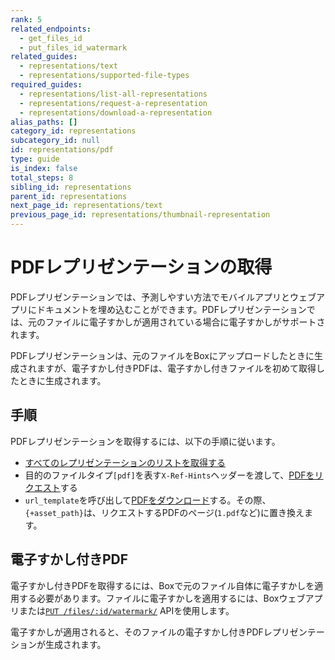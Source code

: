 ```yaml
---
rank: 5
related_endpoints:
  - get_files_id
  - put_files_id_watermark
related_guides:
  - representations/text
  - representations/supported-file-types
required_guides:
  - representations/list-all-representations
  - representations/request-a-representation
  - representations/download-a-representation
alias_paths: []
category_id: representations
subcategory_id: null
id: representations/pdf
type: guide
is_index: false
total_steps: 8
sibling_id: representations
parent_id: representations
next_page_id: representations/text
previous_page_id: representations/thumbnail-representation
---
```

# PDFレプリゼンテーションの取得

PDFレプリゼンテーションでは、予測しやすい方法でモバイルアプリとウェブアプリにドキュメントを埋め込むことができます。PDFレプリゼンテーションでは、元のファイルに電子すかしが適用されている場合に電子すかしがサポートされます。

PDFレプリゼンテーションは、元のファイルをBoxにアップロードしたときに生成されますが、電子すかし付きPDFは、電子すかし付きファイルを初めて取得したときに生成されます。

## 手順

PDFレプリゼンテーションを取得するには、以下の手順に従います。

* [すべてのレプリゼンテーションのリストを取得する](guide://representations/list-all-representations)
* 目的のファイルタイプ`[pdf]`を表す`X-Ref-Hints`ヘッダーを渡して、[PDFをリクエスト](guide://representations/request-a-representation)する
* `url_template`を呼び出して[PDFをダウンロード](guide://representations/download-a-representation)する。その際、`{+asset_path}`は、リクエストするPDFのページ(`1.pdf`など)に置き換えます。

## 電子すかし付きPDF

電子すかし付きPDFを取得するには、Boxで元のファイル自体に電子すかしを適用する必要があります。ファイルに電子すかしを適用するには、Boxウェブアプリまたは[`PUT /files/:id/watermark/`][put_files_id_watermark] APIを使用します。

電子すかしが適用されると、そのファイルの電子すかし付きPDFレプリゼンテーションが生成されます。

[put_files_id_watermark]: endpoint://put-files-id-watermark
